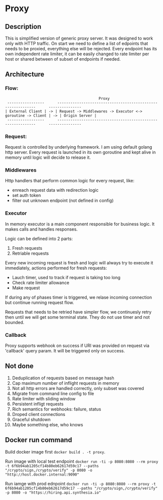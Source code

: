 # Proxy
## Description

This is simplified version of generic proxy server. It was designed to work only with HTTP traffic. 
On start we need to define a list of edpoints that needs to be proxied, everything else will be rejected. 
Every endpoint has its own independent rate limiter, it can be easily changed to rate limiter per host
or shared between of subset of endpoints if needed.

## Architecture

### Flow:
```
                                           Proxy
 -----------------      ------------------------------------------------------------      ---------------
| External Client | -> | Request -> Middlewares -> Executor <-> goroutine -> Client | -> | Origin Server |
 -----------------      ------------------------------------------------------------      ---------------
 ```
### Request:

Request is controlled by underlying framework. I am using default golang http server. Every request is launched in its own goroutine and kept alive in memory until logic will decide to release it. 
 
### Middlewares

Http handlers that perform common logic for every request, like:
- enreach request data with redirection logic
- set auth token
- filter out unknown endpoint (not defined in config)

### Executor

In memory executor is a main component responsible for business logic. It makes calls and handles responses. 

Logic can be defined into 2 parts:
1) Fresh requests
2) Retriable requests

Every new incoming request is fresh and logic will always try to execute it immediately, actions performed for fresh requests:
- Lauch timer, used to track if request is taking too long
- Check rate limiter allowance
- Make request

If during any of phases timer is triggered, we relase incoming connection but continue running request flow. 

Requests that needs to be retried have simpler flow, we continuesly retry then until we will get some terminal state. 
They do not use timer and not bounded. 

### Callback

Proxy supports webhook on success if URI was provided on request via 'callback' query param. It will be triggered only on success. 

## Not done 

1) Deduplication of requests based on message hash
2) Cap maximum number of inflight requests in memory
3) Not all http errors are handled correctly, only subset was covered
4) Migrate from command line config to file
5) Rate limiter with sliding window
6) Persistent infligt requests
7) Rich semantics for webhooks: failure, status 
8) Droped client connections
9) Graceful shutdown
10) Maybe something else, who knows
 
## Docker run command

Build docker image first `docker build . -t proxy`.

Run image with local test endpoint
`docker run -ti -p 8080:8080 --rm proxy -t 6f6b94ab1205cf14b80eb62617d59c17 --paths "/crypto/sign,/crypto/verify" -p 8080 -o "http://host.docker.internal:9090"`

Run iamge with prod ednpoint
`docker run -ti -p 8080:8080 --rm proxy -t 6f6b94ab1205cf14b80eb62617d59c17 --paths "/crypto/sign,/crypto/verify" -p 8080 -o "https://hiring.api.synthesia.io"`